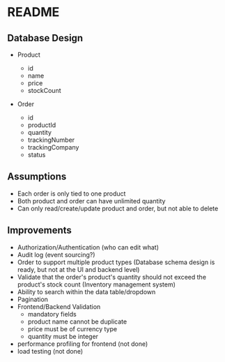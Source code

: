 # README


## Database Design

- Product
  - id
  - name
  - price
  - stockCount


- Order
  - id
  - productId
  - quantity
  - trackingNumber
  - trackingCompany
  - status
## Assumptions

- Each order is only tied to one product
- Both product and order can have unlimited quantity
- Can only read/create/update product and order, but not able to delete


## Improvements
- Authorization/Authentication (who can edit what)
- Audit log (event sourcing?)
- Order to support multiple product types (Database schema design is ready, but not at the UI and backend level)
- Validate that the order's product's quantity should not exceed the product's stock count (Inventory management system)
- Ability to search within the data table/dropdown
- Pagination
- Frontend/Backend Validation
  - mandatory fields
  - product name cannot be duplicate
  - price must be of currency type
  - quantity must be integer
- performance profiling for frontend (not done)
- load testing (not done)
